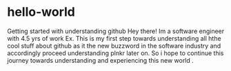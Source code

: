 # hello-world
Getting started with understanding github
Hey there! Im a software engineer with 4.5 yrs of work Ex. This is my first step towards understanding all hthe cool stuff about github as it the new buzzword in the software industry and accordingly proceed understanding plnkr later on.
So i hope to continue this journey towards understanding and experiencing this new world .

